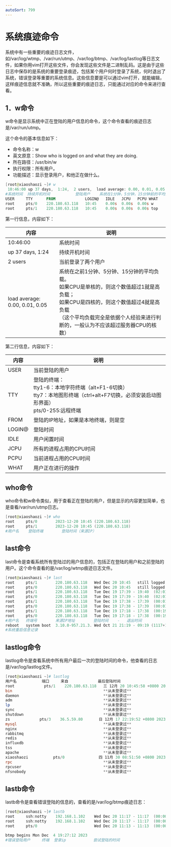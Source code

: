 ```yaml
---
autoSort: 799
---
```

# 系统痕迹命令

​		系统中有一些重要的痕迹日志文件，如/var/log/wtmp、/var/run/utmp、/var/log/btmp、/var/log/lastlog等日志文件，如果你用vim打开这些文件，你会发现这些文件是二进制乱码。这是由于这些日志中保存的是系统的重要登录痕迹，包括某个用户何时登录了系统，何时退出了系统，错误登录等重要的系统信息。这些信息要是可以通过vim打开，就能编辑，这样痕迹信息就不准确，所以这些重要的痕迹日志，只能通过对应的命令来进行查看。



## 1．w命令

w命令是显示系统中正在登陆的用户信息的命令，这个命令查看的痕迹日志是/var/run/utmp。

这个命令的基本信息如下：

- 命令名称：w
- 英文原意：Show who is logged on and what they are doing.
- 所在路径：/usr/bin/w
- 执行权限：所有用户。
- 功能描述：显示登录用户，和他正在做什么。

```powershell
[root@xiaoshaozi ~]# w
 10:46:00 up 37 days,  1:24,  2 users,  load average: 0.00, 0.01, 0.05
#系统时间  持续开机时间			登陆用户	系统在1分钟，5分钟，15分钟前的平均负载
USER     TTY      FROM             LOGIN@   IDLE   JCPU   PCPU WHAT
root     pts/0    220.180.63.118   10:45    0.00s  0.00s  0.00s w
root     pts/1    220.180.63.118   10:45    0.00s  0.00s  0.00s top

```

第一行信息，内容如下：

| 内容                           | 说明                                                         |
| ------------------------------ | ------------------------------------------------------------ |
| 10:46:00                       | 系统时间                                                     |
| up 37 days,  1:24              | 持续开机时间                                                 |
| 2 users                        | 当前登录了两个用户                                           |
| load average: 0.00, 0.01, 0.05 | 系统在之前1分钟、5分钟、15分钟的平均负载。<br />如果CPU是单核的，则这个数值超过1就是高负载；<br />如果CPU是四核的，则这个数值超过4就是高负载<br />（这个平均负载完全是依据个人经验来进行判断的，一般认为不应该超过服务器CPU的核数） |

第二行信息，内容如下：

| 内容   | 说明                                                         |
| ------ | ------------------------------------------------------------ |
| USER   | 当前登陆的用户                                               |
| TTY    | 登陆的终端：<br />tty1-6：本地字符终端（alt+F1-6切换）<br />tty7：本地图形终端（ctrl+alt+F7切换，必须安装启动图形界面）<br />pts/0-255:远程终端 |
| FROM   | 登陆的IP地址，如果是本地终端，则是空                         |
| LOGIN@ | 登陆时间                                                     |
| IDLE   | 用户闲置时间                                                 |
| JCPU   | 所有的进程占用的CPU时间                                      |
| PCPU   | 当前进程占用的CPU时间                                        |
| WHAT   | 用户正在进行的操作                                           |

## who命令

who命令和w命令类似，用于查看正在登陆的用户，但是显示的内容更加简单，也是查看/var/run/utmp日志。

```powershell
[root@xiaoshaozi ~]# who
root     pts/0        2023-12-20 10:45 (220.180.63.118)
root     pts/1        2023-12-20 10:45 (220.180.63.118)
#用户名	登陆终端		登陆时间（来源IP）
```

## last命令

last命令是查看系统所有登陆过的用户信息的，包括正在登陆的用户和之前登陆的用户。这个命令查看的是/var/log/wtmp痕迹日志文件。

```powershell
[root@xiaoshaozi ~]# last
root     pts/1        220.180.63.118   Wed Dec 20 10:45   still logged in   
root     pts/0        220.180.63.118   Wed Dec 20 10:45   still logged in   
root     pts/1        220.180.63.118   Tue Dec 19 17:39 - 19:40  (02:01)    
root     pts/0        220.180.63.118   Tue Dec 19 17:39 - 19:40  (02:01)    
root     pts/1        220.180.63.118   Tue Dec 19 17:38 - 17:39  (00:01)    
root     pts/0        220.180.63.118   Tue Dec 19 17:38 - 17:39  (00:01)    
root     pts/1        220.180.63.118   Tue Dec 19 17:18 - 17:38  (00:19)    
root     pts/0        220.180.63.118   Tue Dec 19 17:18 - 17:38  (00:19) 
#用户名   终端号		  来源IP地址		登陆时间	-	退出时间
reboot   system boot  3.10.0-957.21.3. Wed Oct 21 21:19 - 09:19 (1117+12:00)
#系统重启信息记录
```

## lastlog命令

lastlog命令是查看系统中所有用户最后一次的登陆时间的命令，他查看的日志是/var/log/lastlog文件。

```powershell
[root@xiaoshaozi ~]# lastlog
用户名           端口     来自             最后登陆时间
root             pts/1    220.180.63.118   三 12月 20 10:45:58 +0800 2023
bin                                        **从未登录过**
daemon                                     **从未登录过**
adm                                        **从未登录过**
lp                                         **从未登录过**
sync                                       **从未登录过**
shutdown                                   **从未登录过**
zs             pts/3    36.5.59.80       日 12月 17 22:19:52 +0800 2023
mysql                                      **从未登录过**
nginx                                      **从未登录过**
rabbitmq                                   **从未登录过**
redis                                      **从未登录过**
influxdb                                   **从未登录过**
tss                                        **从未登录过**
apache                                     **从未登录过**
xiaoshaozi           pts/0               四 11月 30 08:51:50 +0800 2023
rpc                                        **从未登录过**
rpcuser                                    **从未登录过**
nfsnobody                                  **从未登录过**
```

## lastb命令

lastb命令是查看错误登陆的信息的，查看的是/var/log/btmp痕迹日志：

```powershell
[root@xiaoshaozi ~]# lastb
root     ssh:notty    192.168.1.102    Wed Dec 20 11:17 - 11:17  (00:00)    
root     ssh:notty    192.168.1.102    Wed Dec 20 11:17 - 11:17  (00:00)    
root     pts/0                         Wed Dec 20 11:13 - 11:13  (00:00)  

btmp begins Mon Dec  4 19:27:12 2023
#错误登陆用户		终端	登录ip			尝试登陆的时间
```















